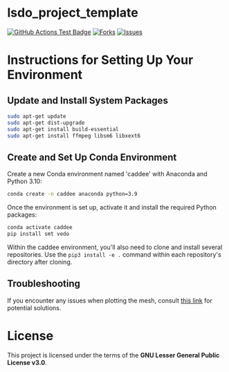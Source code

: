 # lsdo_project_template

<!---
[![Python](https://img.shields.io/pypi/pyversions/lsdo_project_template)](https://img.shields.io/pypi/pyversions/lsdo_project_template)
[![Pypi](https://img.shields.io/pypi/v/lsdo_project_template)](https://pypi.org/project/lsdo_project_template/)
[![Coveralls Badge][13]][14]
[![PyPI version][10]][11]
[![PyPI Monthly Downloads][12]][11]
-->

[![GitHub Actions Test Badge](https://github.com/LSDOlab/lsdo_project_template/actions/workflows/actions.yml/badge.svg)](https://github.com/lsdo_project_template/lsdo_project_template/actions)
[![Forks](https://img.shields.io/github/forks/LSDOlab/lsdo_project_template.svg)](https://github.com/LSDOlab/lsdo_project_template/network)
[![Issues](https://img.shields.io/github/issues/LSDOlab/lsdo_project_template.svg)](https://github.com/LSDOlab/lsdo_project_template/issues)

# Instructions for Setting Up Your Environment

## Update and Install System Packages

```bash
sudo apt-get update
sudo apt-get dist-upgrade
sudo apt-get install build-essential
sudo apt-get install ffmpeg libsm6 libxext6
```

## Create and Set Up Conda Environment
Create a new Conda environment named 'caddee' with Anaconda and Python 3.10:
```bash
conda create -n caddee anaconda python=3.9
```

Once the environment is set up, activate it and install the required Python packages:
```bash
conda activate caddee
pip install smt vedo
```

Within the caddee environment, you'll also need to clone and install several repositories. Use the ```pip3 install -e .``` command within each repository's directory after cloning.

## Troubleshooting
If you encounter any issues when plotting the mesh, consult [this link](https://github.com/conda-forge/ctng-compilers-feedstock/issues/95#issuecomment-1449848343) for potential solutions.


# License
This project is licensed under the terms of the **GNU Lesser General Public License v3.0**.
